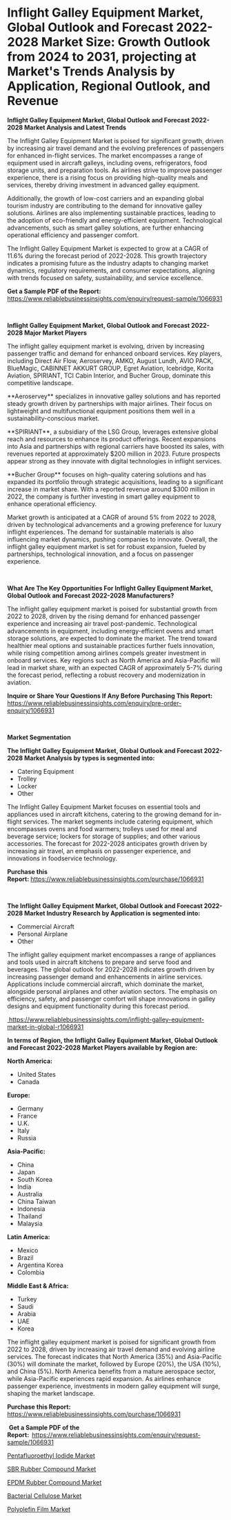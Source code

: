 <p><h1>Inflight Galley Equipment Market, Global Outlook and Forecast 2022-2028 Market Size: Growth Outlook from 2024 to 2031, projecting at Market's Trends Analysis by Application, Regional Outlook, and Revenue</h1></p><p><strong>Inflight Galley Equipment Market, Global Outlook and Forecast 2022-2028 Market Analysis and Latest Trends</strong></p>
<p><p>The Inflight Galley Equipment Market is poised for significant growth, driven by increasing air travel demand and the evolving preferences of passengers for enhanced in-flight services. The market encompasses a range of equipment used in aircraft galleys, including ovens, refrigerators, food storage units, and preparation tools. As airlines strive to improve passenger experience, there is a rising focus on providing high-quality meals and services, thereby driving investment in advanced galley equipment.</p><p>Additionally, the growth of low-cost carriers and an expanding global tourism industry are contributing to the demand for innovative galley solutions. Airlines are also implementing sustainable practices, leading to the adoption of eco-friendly and energy-efficient equipment. Technological advancements, such as smart galley solutions, are further enhancing operational efficiency and passenger comfort.</p><p>The Inflight Galley Equipment Market is expected to grow at a CAGR of 11.6% during the forecast period of 2022-2028. This growth trajectory indicates a promising future as the industry adapts to changing market dynamics, regulatory requirements, and consumer expectations, aligning with trends focused on safety, sustainability, and service excellence.</p></p>
<p><strong>Get a Sample PDF of the Report:&nbsp;</strong> <a href="https://www.reliablebusinessinsights.com/enquiry/request-sample/1066931">https://www.reliablebusinessinsights.com/enquiry/request-sample/1066931</a></p>
<p>&nbsp;</p>
<p><strong>Inflight Galley Equipment Market, Global Outlook and Forecast 2022-2028 Major Market Players</strong></p>
<p><p>The inflight galley equipment market is evolving, driven by increasing passenger traffic and demand for enhanced onboard services. Key players, including Direct Air Flow, Aeroservey, AMKO, August Lundh, AVIO PACK, BlueMagic, CABINNET AKKURT GROUP, Egret Aviation, Icebridge, Korita Aviation, SPIRIANT, TCI Cabin Interior, and Bucher Group, dominate this competitive landscape.</p><p>**Aeroservey** specializes in innovative galley solutions and has reported steady growth driven by partnerships with major airlines. Their focus on lightweight and multifunctional equipment positions them well in a sustainability-conscious market. </p><p>**SPIRIANT**, a subsidiary of the LSG Group, leverages extensive global reach and resources to enhance its product offerings. Recent expansions into Asia and partnerships with regional carriers have boosted its sales, with revenues reported at approximately $200 million in 2023. Future prospects appear strong as they innovate with digital technologies in inflight services.</p><p>**Bucher Group** focuses on high-quality catering solutions and has expanded its portfolio through strategic acquisitions, leading to a significant increase in market share. With a reported revenue around $300 million in 2022, the company is further investing in smart galley equipment to enhance operational efficiency.</p><p>Market growth is anticipated at a CAGR of around 5% from 2022 to 2028, driven by technological advancements and a growing preference for luxury inflight experiences. The demand for sustainable materials is also influencing market dynamics, pushing companies to innovate. Overall, the inflight galley equipment market is set for robust expansion, fueled by partnerships, technological innovation, and a focus on passenger experience.</p></p>
<p>&nbsp;</p>
<p><strong>What Are The Key Opportunities For Inflight Galley Equipment Market, Global Outlook and Forecast 2022-2028 Manufacturers?</strong></p>
<p><p>The inflight galley equipment market is poised for substantial growth from 2022 to 2028, driven by the rising demand for enhanced passenger experience and increasing air travel post-pandemic. Technological advancements in equipment, including energy-efficient ovens and smart storage solutions, are expected to dominate the market. The trend toward healthier meal options and sustainable practices further fuels innovation, while rising competition among airlines compels greater investment in onboard services. Key regions such as North America and Asia-Pacific will lead in market share, with an expected CAGR of approximately 5-7% during the forecast period, reflecting a robust recovery and modernization in aviation.</p></p>
<p><strong>Inquire or Share Your Questions If Any Before Purchasing This Report:</strong> <a href="https://www.reliablebusinessinsights.com/enquiry/pre-order-enquiry/1066931">https://www.reliablebusinessinsights.com/enquiry/pre-order-enquiry/1066931</a></p>
<p>&nbsp;</p>
<p><strong>Market Segmentation</strong></p>
<p><strong>The Inflight Galley Equipment Market, Global Outlook and Forecast 2022-2028 Market Analysis by types is segmented into:</strong></p>
<p><ul><li>Catering Equipment</li><li>Trolley</li><li>Locker</li><li>Other</li></ul></p>
<p><p>The Inflight Galley Equipment Market focuses on essential tools and appliances used in aircraft kitchens, catering to the growing demand for in-flight services. The market segments include catering equipment, which encompasses ovens and food warmers; trolleys used for meal and beverage service; lockers for storage of supplies; and other various accessories. The forecast for 2022-2028 anticipates growth driven by increasing air travel, an emphasis on passenger experience, and innovations in foodservice technology.</p></p>
<p><strong>Purchase this Report:&nbsp;</strong><a href="https://www.reliablebusinessinsights.com/purchase/1066931">https://www.reliablebusinessinsights.com/purchase/1066931</a></p>
<p>&nbsp;</p>
<p><strong>The Inflight Galley Equipment Market, Global Outlook and Forecast 2022-2028 Market Industry Research by Application is segmented into:</strong></p>
<p><ul><li>Commercial Aircraft</li><li>Personal Airplane</li><li>Other</li></ul></p>
<p><p>The inflight galley equipment market encompasses a range of appliances and tools used in aircraft kitchens to prepare and serve food and beverages. The global outlook for 2022-2028 indicates growth driven by increasing passenger demand and enhancements in airline services. Applications include commercial aircraft, which dominate the market, alongside personal airplanes and other aviation sectors. The emphasis on efficiency, safety, and passenger comfort will shape innovations in galley designs and equipment functionality during this forecast period.</p></p>
<p><a href="https://www.reliablebusinessinsights.com/inflight-galley-equipment-market-in-global-r1066931">&nbsp;https://www.reliablebusinessinsights.com/inflight-galley-equipment-market-in-global-r1066931</a></p>
<p><strong>In terms of Region, the Inflight Galley Equipment Market, Global Outlook and Forecast 2022-2028 Market Players available by Region are:</strong></p>
<p>
    <p> <strong> North America: </strong>
        <ul>
            <li>United States</li>
            <li>Canada</li>
        </ul>
        </p> 
    <p> <strong> Europe: </strong>
        <ul>
            <li>Germany</li>
            <li>France</li>
            <li>U.K.</li>
            <li>Italy</li>
            <li>Russia</li>
        </ul>
        </p> 
    <p> <strong> Asia-Pacific: </strong>
        <ul>
            <li>China</li>
            <li>Japan</li>
            <li>South Korea</li>
            <li>India</li>
            <li>Australia</li>
            <li>China Taiwan</li>
            <li>Indonesia</li>
            <li>Thailand</li>
            <li>Malaysia</li>
        </ul>
        </p> 
    <p> <strong> Latin America: </strong>
        <ul>
            <li>Mexico</li>
            <li>Brazil</li>
            <li>Argentina Korea</li>
            <li>Colombia</li>
        </ul>
        </p> 
    <p> <strong> Middle East & Africa: </strong>
        <ul>
            <li>Turkey</li>
            <li>Saudi</li>
            <li>Arabia</li>
            <li>UAE</li>
            <li>Korea</li>
        </ul>
    </p>
    </p>
<p><p>The inflight galley equipment market is poised for significant growth from 2022 to 2028, driven by increasing air travel demand and evolving airline services. The forecast indicates that North America (35%) and Asia-Pacific (30%) will dominate the market, followed by Europe (20%), the USA (10%), and China (5%). North America benefits from a mature aerospace sector, while Asia-Pacific experiences rapid expansion. As airlines enhance passenger experience, investments in modern galley equipment will surge, shaping the market landscape.</p></p>
<p><strong>Purchase this Report: </strong><a href="https://www.reliablebusinessinsights.com/purchase/1066931">https://www.reliablebusinessinsights.com/purchase/1066931</a></p>
<p>&nbsp;<strong>Get a Sample PDF of the Report:&nbsp;&nbsp;</strong><a href="https://www.reliablebusinessinsights.com/enquiry/request-sample/1066931">https://www.reliablebusinessinsights.com/enquiry/request-sample/1066931</a></p>
<p><strong></strong></p>
<p><p><a href="https://medium.com/@yvonnecrona2023/the-comprehensive-pentafluoroethyl-iodide-market-research-report-is-essential-for-understanding-71c879a985c8">Pentafluoroethyl Iodide Market</a></p><p><a href="https://issuu.com/reportprime-2/docs/sbr-rubber-compound-market-size-203_8be87d14ca5cb7">SBR Rubber Compound Market</a></p><p><a href="https://issuu.com/reportprime-2/docs/epdm-rubber-compound-market-size-20_62b30f0d3f01cc">EPDM Rubber Compound Market</a></p><p><a href="https://www.linkedin.com/pulse/bacterial-cellulose-market-share-size-trends-industry-analysis-h2e2f?trackingId=oZHwEMyWR0SJINl1W6geDg%3D%3D">Bacterial Cellulose Market</a></p><p><a href="https://www.linkedin.com/pulse/polyolefin-film-market-overview-global-trends-future-prospects-blbwf?trackingId=S6AQIMVlRaqnmD%2BWDenvUA%3D%3D">Polyolefin Film Market</a></p></p>